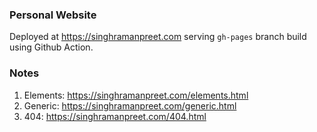 ### Personal Website

Deployed at https://singhramanpreet.com serving `gh-pages` branch build using Github Action.

### Notes

1. Elements: https://singhramanpreet.com/elements.html
2. Generic: https://singhramanpreet.com/generic.html
3. 404: https://singhramanpreet.com/404.html
